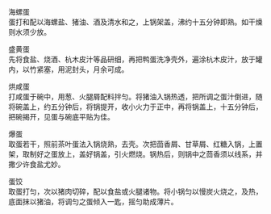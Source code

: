 海螺蛋  
蛋打和配以海螺盐、猪油、酒及清水和之，上锅架盖，沸约十五分钟即熟。如干燥则水须少放。  

盛黄蛋  
先将食盐、烧酒、杭木皮汁等品研细，再把鸭蛋洗净壳外，遍涂杭木皮汁，放于罐内，以竹紧塞，用泥封头，月余可成。  

烘咸蛋  
打咸蛋于碗中，用葱、火腿屑配料拌匀。将猪油入锅热透，把所调之蛋汁倒进，随将碗盖上，约五分钟后，将锅提开，收小火力于正中，再将锅盖上，十五分钟后，把碗揭开，见蛋与碗底平贴为佳。  

爆蛋  
取蛋若干，照前茶叶蛋法入锅烧熟，去壳。次把茴香屑、甘草屑、红糖入锅，上置架，取制好之蛋放上，盖好锅盖，引火燃烧。锅热后，则锅中之茴香须以线系，并撒少许食盐尤妙。  

蛋饺  
取蛋打匀，次以猪肉切碎，配以食盐或火腿诸物。将小锅匀以慢炭火烧之，及热，底面抹以猪油，将调匀之蛋倾入一匙，摇匀助成薄片。